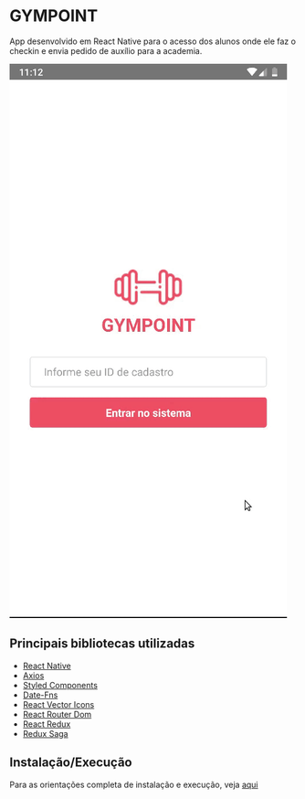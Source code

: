 # GYMPOINT

App desenvolvido em React Native para o acesso dos alunos onde ele faz o checkin e envia pedido de auxílio para a academia.

![gympointmobile](https://github.com/vitormiacri/gympoint/blob/master/gympoint/gympoint.gif)

## Principais bibliotecas utilizadas

- [React Native](https://github.com/facebook/react-native)
- [Axios](https://github.com/axios/axios)
- [Styled Components](https://www.styled-components.com/)
- [Date-Fns](https://date-fns.org/)
- [React Vector Icons](https://github.com/oblador/react-native-vector-icons)
- [React Router Dom](https://reacttraining.com/react-router/web/guides/quick-start)
- [React Redux](https://github.com/reduxjs/react-redux)
- [Redux Saga](https://github.com/redux-saga/redux-saga)

## Instalação/Execução

Para as orientações completa de instalação e execução, veja [aqui](https://github.com/vitormiacri/gympoint/blob/master/README.md)
